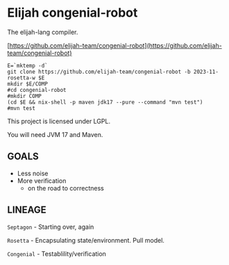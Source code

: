 Elijah congenial-robot
=======================

The elijah-lang compiler.

[https://github.com/elijah-team/congenial-robot](https://github.com/elijah-team/congenial-robot)

```shell
E=`mktemp -d`
git clone https://github.com/elijah-team/congenial-robot -b 2023-11-rosetta-w $E
mkdir $E/COMP
#cd congenial-robot
#mkdir COMP
(cd $E && nix-shell -p maven jdk17 --pure --command "mvn test")
#mvn test
```

This project is licensed under LGPL.

You will need JVM 17 and Maven.


GOALS
------

- Less noise
- More verification
  - on the road to correctness


LINEAGE
--------

`Septagon` - Starting over, again

`Rosetta` - Encapsulating state/environment. Pull model.

`Congenial` - Testablility/verification
